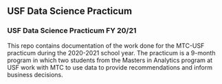 ## USF Data Science Practicum

### USF Data Science Practicum FY 20/21

This repo contains documentation of the work done for the MTC-USF practicum during the 2020-2021 school year. The practicum is a 9-month program in which two students from the Masters in Analytics program at USF work with MTC to use data to provide recommendations and inform business decisions.

